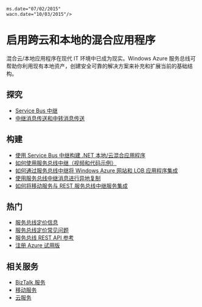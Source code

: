<properties pageTitle="启用跨云和本地的混合应用程序" metaKeywords="Service Bus, Cloud, Hybrid" description="了解如何构建跨云和本地的混合应用程序。" services="service-bus" documentationCenter=".NET" title="Enable Hybrid Applications Spanning Cloud and Premises" authors="sethm" solutions="" manager="timlt" editor="mattshel" />
<tags  ms.service="service-bus"

	ms.date="07/02/2015" 
	wacn.date="10/03/2015"/>

# 启用跨云和本地的混合应用程序

混合云/本地应用程序在现代 IT 环境中已成为现实。Windows Azure 服务总线可帮助你利用现有本地资产，创建安全可靠的解决方案来补充和扩展当前的基础结构。


## 探究

- [Service Bus 中继](/zh-cn/documentation/articles/service-bus-dotnet-how-to-use-relay/)
- [中继消息传送和中转消息传送](http://msdn.microsoft.com/zh-cn/library/azure/hh367519.aspx)

## 构建

- [使用 Service Bus 中继构建 .NET 本地/云混合应用程序](/documentation/articles/cloud-services-dotnet-hybrid-app-using-service-bus-relay)
- [如何使用服务总线中继（视频和代码示例）](http://appfabricdemos.codeplex.com/releases/view/67597)
- [如何通过服务总线中继将 Windows Azure 网站和 LOB 应用程序集成](http://code.msdn.microsoft.com/windowsazure/How-to-integrate-a-Windows-f1fedff8) 
- [使用服务总线中继消息进行异地复制](http://code.msdn.microsoft.com/windowsazure/Geo-replication-with-16dbfecd)
- [如何将移动服务与 REST 服务总线中继服务集成](http://blogs.msdn.com/b/paolos/archive/2013/07/09/how-to-integrate-a-mobile-service-with-a-rest-service-bus-relay-service.aspx)
 
## 热门
- [服务总线定价信息](http://azure.microsoft.com/zh-cn/pricing/details/service-bus/)
- [服务总线定价常见问题](http://msdn.microsoft.com/zh-cn/library/windowsazure/Hh667438.aspx)
- [服务总线 REST API 参考](http://msdn.microsoft.com/zh-cn/library/windowsazure/hh780717.aspx)
- [注册 Azure 试用版](/pricing/1rmb-trial)
 
## 相关服务
- [BizTalk 服务](/hoeme/features/biztalk-services/)
- [移动服务](/home/features/mobile-services/)
- [云服务](/home/features/cloud-services/) 

<!---HONumber=71-->
